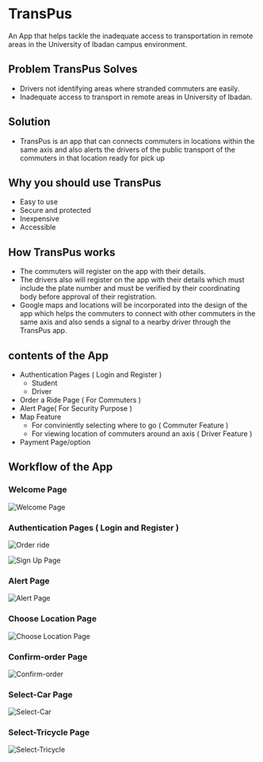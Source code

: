 # TransPus
An App that helps tackle the inadequate access to transportation in remote areas in the University of Ibadan campus environment.

## Problem TransPus Solves
- Drivers not identifying areas where stranded commuters are easily.
- Inadequate access to transport in remote areas in University of Ibadan.

## Solution
- TransPus is an app that can connects commuters in locations within the same axis and also alerts the drivers of the public transport of the commuters in that location ready for pick up

## Why you should use TransPus
- Easy to use
- Secure and protected
- Inexpensive
- Accessible

## How TransPus works
- The commuters will register on the app with their details. 
- The drivers also will register on the app with their details which must include the plate number and must be verified by their coordinating body before approval of their registration.
- Google maps and locations will be incorporated into the design of the app which helps the commuters to connect with other commuters in the same axis and also sends a signal to a nearby driver through the TransPus app.

## contents of the App

- Authentication Pages ( Login and Register )
	- Student
	- Driver
- Order a Ride Page ( For Commuters )
- Alert Page( For Security Purpose )
- Map Feature
	- For conviniently selecting where to go ( Commuter Feature )
	- For viewing location of commuters around an axis ( Driver Feature )
- Payment Page/option

## Workflow of the App

### Welcome Page

![Welcome Page](https://github.com/DANIEL-bit-art/UIHacks2021-TransPus/blob/main/TransPus-screens/Splash-screen.png "Welcome Page")

### Authentication Pages ( Login and Register )

![Order ride](https://github.com/DANIEL-bit-art/UIHacks2021-TransPus/blob/main/iPhone-11-Pro/X-1.png "Order ride")

![Sign Up Page](https://github.com/DANIEL-bit-art/UIHacks2021-TransPus/blob/main/iPhone-11-Pro/X-4.png "Sign Up Page")

### Alert Page

![Alert Page](https://github.com/DANIEL-bit-art/UIHacks2021-TransPus/blob/main/iPhone-11-Pro/X-3.png "Alert Page")

### Choose Location Page

![Choose Location Page](https://github.com/DANIEL-bit-art/UIHacks2021-TransPus/blob/main/TransPus-screens/Choose-location.png "Choose Location Page")

### Confirm-order Page

![Confirm-order](https://github.com/DANIEL-bit-art/UIHacks2021-TransPus/blob/main/TransPus-screens/Confirm-order.png "Confirm-order")

### Select-Car Page

![Select-Car](https://github.com/DANIEL-bit-art/UIHacks2021-TransPus/blob/main/TransPus-screens/Select-Car.png "Select-Car")

### Select-Tricycle Page

![Select-Tricycle](https://github.com/DANIEL-bit-art/UIHacks2021-TransPus/blob/main/TransPus-screens/Select-Tricycle.png "Select-Tricycle")